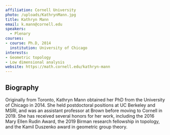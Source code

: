 ```yaml
---
affiliation: Cornell University
photo: /uploads/KathrynMann.jpg
title: Kathryn Mann
email: k.mann@cornell.edu
speakers:
  - Plenary
courses:
- course: Ph.D, 2014
  institution: University of Chicago
interests:
- Geometric topology
- Low dimensional analysis
website: https://math.cornell.edu/kathryn-mann
---
```

## Biography
Originally from Toronto, Kathryn Mann obtained her PhD from the University of
Chicago in 2014.  She held postdoctoral positions at UC Berkeley and MSRI, and
was an assistant professor at Brown before moving to Cornell in 2019.  She has
received several honors for her work, including the 2016 Mary Ellen Rudin Award,
the 2019 Birman research fellowship in topology, and the Kamil Duszenko award in
geometric group theory. 


